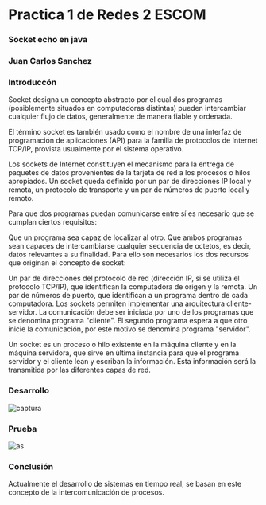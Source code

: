 # Practica 1 de Redes 2 ESCOM

### Socket echo en java

### Juan Carlos Sanchez

### Introduccón
Socket designa un concepto abstracto por el cual dos programas (posiblemente situados en computadoras distintas) pueden intercambiar cualquier flujo de datos, generalmente de manera fiable y ordenada.

El término socket es también usado como el nombre de una interfaz de programación de aplicaciones (API) para la familia de protocolos de Internet TCP/IP, provista usualmente por el sistema operativo.

Los sockets de Internet constituyen el mecanismo para la entrega de paquetes de datos provenientes de la tarjeta de red a los procesos o hilos apropiados. Un socket queda definido por un par de direcciones IP local y remota, un protocolo de transporte y un par de números de puerto local y remoto.

Para que dos programas puedan comunicarse entre sí es necesario que se cumplan ciertos requisitos:

Que un programa sea capaz de localizar al otro.
Que ambos programas sean capaces de intercambiarse cualquier secuencia de octetos, es decir, datos relevantes a su finalidad.
Para ello son necesarios los dos recursos que originan el concepto de socket:

Un par de direcciones del protocolo de red (dirección IP, si se utiliza el protocolo TCP/IP), que identifican la computadora de origen y la remota.
Un par de números de puerto, que identifican a un programa dentro de cada computadora.
Los sockets permiten implementar una arquitectura cliente-servidor. La comunicación debe ser iniciada por uno de los programas que se denomina programa "cliente". El segundo programa espera a que otro inicie la comunicación, por este motivo se denomina programa "servidor".

Un socket es un proceso o hilo existente en la máquina cliente y en la máquina servidora, que sirve en última instancia para que el programa servidor y el cliente lean y escriban la información. Esta información será la transmitida por las diferentes capas de red.

### Desarrollo
![captura](https://user-images.githubusercontent.com/13088276/38513769-db624940-3bf4-11e8-9780-abbdd96c331d.PNG)

### Prueba

![as](https://user-images.githubusercontent.com/13088276/38485415-40d31c88-3b9f-11e8-9012-c703d19bacc8.PNG)


### Conclusión

Actualmente el desarrollo de sistemas en tiempo real, se basan en este concepto de la intercomunicación de procesos.
